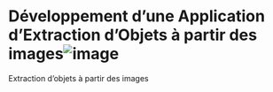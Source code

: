 # Développement d’une Application d’Extraction d’Objets à partir des images![image](https://user-images.githubusercontent.com/81876011/152657470-f87699f5-1743-4368-8694-f7be2395da99.png)
Extraction d’objets à partir des images


